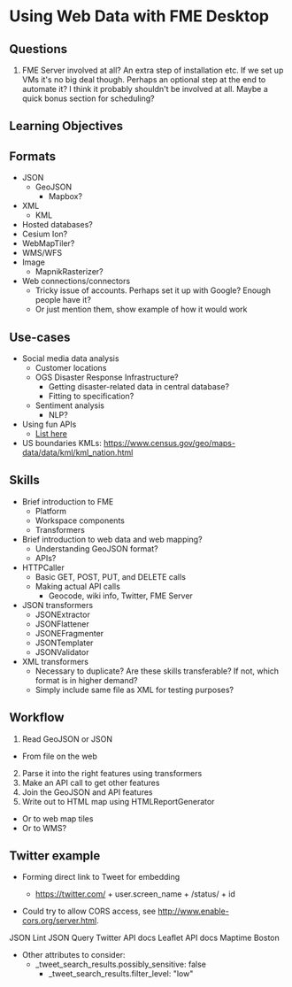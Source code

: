 # Using Web Data with FME Desktop

## Questions

1. FME Server involved at all? An extra step of installation etc. If we set up VMs it's no big deal though. Perhaps an optional step at the end to automate it? I think it probably shouldn't be involved at all. Maybe a quick bonus section for scheduling?

## Learning Objectives

## Formats

- JSON
  - GeoJSON
    - Mapbox?
- XML
  - KML
- Hosted databases?
- Cesium Ion?
- WebMapTiler?
- WMS/WFS
- Image
  - MapnikRasterizer?
- Web connections/connectors
  - Tricky issue of accounts. Perhaps set it up with Google? Enough people have it?
  - Or just mention them, show example of how it would work

## Use-cases

- Social media data analysis
  - Customer locations
  - OGS Disaster Response Infrastructure?
    - Getting disaster-related data in central database?
    - Fitting to specification?
  - Sentiment analysis
    - NLP?
- Using fun APIs
  - [List here](https://docs.google.com/document/d/10tgBpnyGGBJ7qJfGKp3t11PszMrQnPG1O2db6XW3DZ4/edit#)
- US boundaries KMLs: https://www.census.gov/geo/maps-data/data/kml/kml_nation.html

## Skills

- Brief introduction to FME
  - Platform
  - Workspace components
  - Transformers
- Brief introduction to web data and web mapping?
  - Understanding GeoJSON format?
  - APIs?
- HTTPCaller
  - Basic GET, POST, PUT, and DELETE calls
  - Making actual API calls
    - Geocode, wiki info, Twitter, FME Server
- JSON transformers
  - JSONExtractor
  - JSONFlattener
  - JSONEFragmenter
  - JSONTemplater
  - JSONValidator
- XML transformers
  - Necessary to duplicate? Are these skills transferable? If not, which format is in higher demand?
  - Simply include same file as XML for testing purposes?

## Workflow

1. Read GeoJSON or JSON
  - From file on the web
2. Parse it into the right features using transformers
3. Make an API call to get other features
4. Join the GeoJSON and API features
5. Write out to HTML map using HTMLReportGenerator
  - Or to web map tiles
  - Or to WMS?

## Twitter example

- Forming direct link to Tweet for embedding
    - https://twitter.com/ + user.screen_name + /status/ + id

- Could try to allow CORS access, see http://www.enable-cors.org/server.html.

JSON Lint
JSON Query
Twitter API docs
Leaflet API docs
Maptime Boston

- Other attributes to consider:
  - _tweet_search_results.possibly_sensitive: false
	- _tweet_search_results.filter_level: "low"
